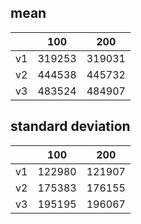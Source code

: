 ## mean
| |100|200|
|---|---|---|
|v1|319253|319031|
|v2|444538|445732|
|v3|483524|484907|
## standard deviation
| |100|200|
|---|---|---|
|v1|122980|121907|
|v2|175383|176155|
|v3|195195|196067|
